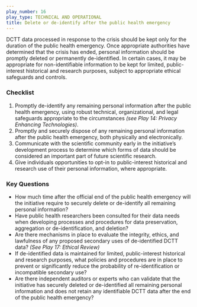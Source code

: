 ```yaml
---
play_number: 16
play_type: TECHNICAL AND OPERATIONAL
title: Delete or de-identify after the public health emergency
---
```


DCTT data processed in response to the crisis should be kept only for the duration of the public health emergency. Once appropriate authorities have determined that the crisis has ended, personal information should be promptly deleted or permanently de-identified. In certain cases, it may be appropriate for non-identifiable information to be kept for limited, public-interest historical and research purposes, subject to appropriate ethical safeguards and controls. 

### Checklist
1. Promptly de-identify any remaining personal information after the public health emergency, using robust technical, organizational, and legal safeguards appropriate to the circumstances *(see Play 14: Privacy Enhancing Technologies)*.
2. Promptly and securely dispose of any remaining personal information after the public health emergency, both physically and electronically. 
3. Communicate with the scientific community early in the initiative’s development process to determine which forms of data should be considered an important part of future scientific research.
4. Give individuals opportunities to opt-in to public-interest historical and research use of their personal information, where appropriate.


### Key Questions
- How much time after the official end of the public health emergency will the initiative require to securely delete or de-identify all remaining personal information? 
- Have public health researchers been consulted for their data needs when developing processes and procedures for data preservation, aggregation or de-identification, and deletion?
- Are there mechanisms in place to evaluate the integrity, ethics, and lawfulness of any proposed secondary uses of de-identified DCTT data? *(See Play 17: Ethical Review)*
- If de-identified data is maintained for limited, public-interest historical and research purposes, what policies and procedures are in place to prevent or significantly reduce the probability of re-identification or incompatible secondary use? 
- Are there independent auditors or experts who can validate that the initiative has securely deleted or de-identified all remaining personal information and does not retain any identifiable DCTT data after the end of the public health emergency?
